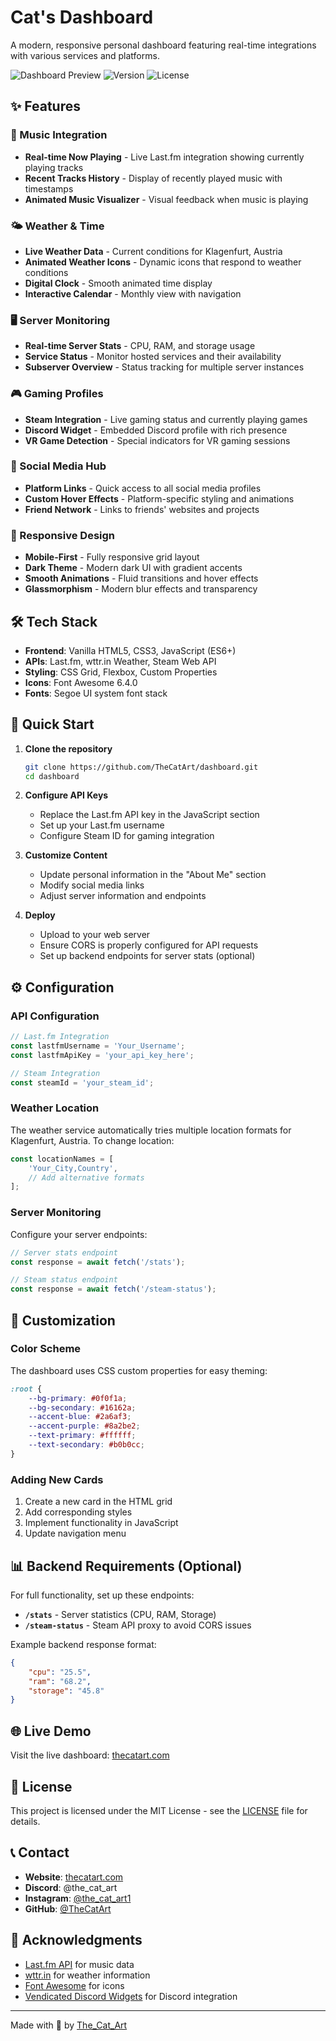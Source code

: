 # Cat's Dashboard 

A modern, responsive personal dashboard featuring real-time integrations with various services and platforms.

![Dashboard Preview](https://img.shields.io/badge/Status-Live-brightgreen) ![Version](https://img.shields.io/badge/Version-1.16-blue) ![License](https://img.shields.io/badge/License-MIT-yellow)

## ✨ Features

### 🎵 Music Integration
- **Real-time Now Playing** - Live Last.fm integration showing currently playing tracks
- **Recent Tracks History** - Display of recently played music with timestamps
- **Animated Music Visualizer** - Visual feedback when music is playing

### 🌤️ Weather & Time
- **Live Weather Data** - Current conditions for Klagenfurt, Austria
- **Animated Weather Icons** - Dynamic icons that respond to weather conditions
- **Digital Clock** - Smooth animated time display
- **Interactive Calendar** - Monthly view with navigation

### 🖥️ Server Monitoring
- **Real-time Server Stats** - CPU, RAM, and storage usage
- **Service Status** - Monitor hosted services and their availability
- **Subserver Overview** - Status tracking for multiple server instances

### 🎮 Gaming Profiles
- **Steam Integration** - Live gaming status and currently playing games
- **Discord Widget** - Embedded Discord profile with rich presence
- **VR Game Detection** - Special indicators for VR gaming sessions

### 🔗 Social Media Hub
- **Platform Links** - Quick access to all social media profiles
- **Custom Hover Effects** - Platform-specific styling and animations
- **Friend Network** - Links to friends' websites and projects

### 📱 Responsive Design
- **Mobile-First** - Fully responsive grid layout
- **Dark Theme** - Modern dark UI with gradient accents
- **Smooth Animations** - Fluid transitions and hover effects
- **Glassmorphism** - Modern blur effects and transparency

## 🛠️ Tech Stack

- **Frontend**: Vanilla HTML5, CSS3, JavaScript (ES6+)
- **APIs**: Last.fm, wttr.in Weather, Steam Web API
- **Styling**: CSS Grid, Flexbox, Custom Properties
- **Icons**: Font Awesome 6.4.0
- **Fonts**: Segoe UI system font stack

## 🚀 Quick Start

1. **Clone the repository**
   ```bash
   git clone https://github.com/TheCatArt/dashboard.git
   cd dashboard
   ```

2. **Configure API Keys**
    - Replace the Last.fm API key in the JavaScript section
    - Set up your Last.fm username
    - Configure Steam ID for gaming integration

3. **Customize Content**
    - Update personal information in the "About Me" section
    - Modify social media links
    - Adjust server information and endpoints

4. **Deploy**
    - Upload to your web server
    - Ensure CORS is properly configured for API requests
    - Set up backend endpoints for server stats (optional)

## ⚙️ Configuration

### API Configuration
```javascript
// Last.fm Integration
const lastfmUsername = 'Your_Username';
const lastfmApiKey = 'your_api_key_here';

// Steam Integration
const steamId = 'your_steam_id';
```

### Weather Location
The weather service automatically tries multiple location formats for Klagenfurt, Austria. To change location:
```javascript
const locationNames = [
    'Your_City,Country',
    // Add alternative formats
];
```

### Server Monitoring
Configure your server endpoints:
```javascript
// Server stats endpoint
const response = await fetch('/stats');

// Steam status endpoint  
const response = await fetch('/steam-status');
```

## 🎨 Customization

### Color Scheme
The dashboard uses CSS custom properties for easy theming:
```css
:root {
    --bg-primary: #0f0f1a;
    --bg-secondary: #16162a;
    --accent-blue: #2a6af3;
    --accent-purple: #8a2be2;
    --text-primary: #ffffff;
    --text-secondary: #b0b0cc;
}
```

### Adding New Cards
1. Create a new card in the HTML grid
2. Add corresponding styles
3. Implement functionality in JavaScript
4. Update navigation menu

## 📊 Backend Requirements (Optional)

For full functionality, set up these endpoints:

- **`/stats`** - Server statistics (CPU, RAM, Storage)
- **`/steam-status`** - Steam API proxy to avoid CORS issues

Example backend response format:
```json
{
    "cpu": "25.5",
    "ram": "68.2", 
    "storage": "45.8"
}
```

## 🌐 Live Demo

Visit the live dashboard: [thecatart.com](https://thecatart.com)

## 📝 License

This project is licensed under the MIT License - see the [LICENSE](LICENSE) file for details.


## 📞 Contact

- **Website**: [thecatart.com](https://thecatart.com)
- **Discord**: @the_cat_art
- **Instagram**: [@the_cat_art1](https://instagram.com/the_cat_art1)
- **GitHub**: [@TheCatArt](https://github.com/TheCatArt)

## 🙏 Acknowledgments

- [Last.fm API](https://www.last.fm/api) for music data
- [wttr.in](https://wttr.in) for weather information
- [Font Awesome](https://fontawesome.com) for icons
- [Vendicated Discord Widgets](https://widgets.vendicated.dev) for Discord integration

---

Made with 🧡 by [The_Cat_Art](https://github.com/TheCatArt)